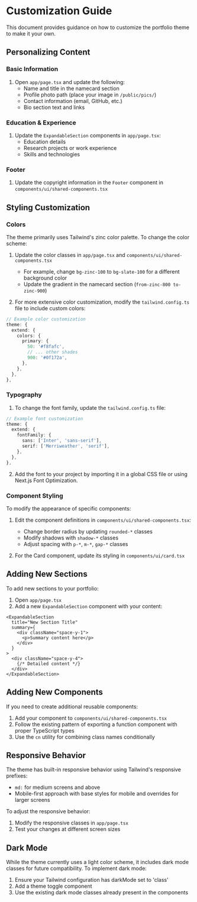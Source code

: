 # Customization Guide

This document provides guidance on how to customize the portfolio theme to make it your own.

## Personalizing Content

### Basic Information

1. Open `app/page.tsx` and update the following:
   - Name and title in the namecard section
   - Profile photo path (place your image in `/public/pics/`)
   - Contact information (email, GitHub, etc.)
   - Bio section text and links

### Education & Experience

1. Update the `ExpandableSection` components in `app/page.tsx`:
   - Education details
   - Research projects or work experience
   - Skills and technologies

### Footer

1. Update the copyright information in the `Footer` component in `components/ui/shared-components.tsx`

## Styling Customization

### Colors

The theme primarily uses Tailwind's zinc color palette. To change the color scheme:

1. Update the color classes in `app/page.tsx` and `components/ui/shared-components.tsx`
   - For example, change `bg-zinc-100` to `bg-slate-100` for a different background color
   - Update the gradient in the namecard section (`from-zinc-800 to-zinc-900`)

2. For more extensive color customization, modify the `tailwind.config.ts` file to include custom colors:

```ts
// Example color customization
theme: {
  extend: {
    colors: {
      primary: {
        50: '#f8fafc',
        // ... other shades
        900: '#0f172a',
      },
    },
  },
},
```

### Typography

1. To change the font family, update the `tailwind.config.ts` file:

```ts
// Example font customization
theme: {
  extend: {
    fontFamily: {
      sans: ['Inter', 'sans-serif'],
      serif: ['Merriweather', 'serif'],
    },
  },
},
```

2. Add the font to your project by importing it in a global CSS file or using Next.js Font Optimization.

### Component Styling

To modify the appearance of specific components:

1. Edit the component definitions in `components/ui/shared-components.tsx`:
   - Change border radius by updating `rounded-*` classes
   - Modify shadows with `shadow-*` classes
   - Adjust spacing with `p-*`, `m-*`, `gap-*` classes

2. For the Card component, update its styling in `components/ui/card.tsx`

## Adding New Sections

To add new sections to your portfolio:

1. Open `app/page.tsx`
2. Add a new `ExpandableSection` component with your content:

```tsx
<ExpandableSection 
  title="New Section Title"
  summary={
    <div className="space-y-1">
      <p>Summary content here</p>
    </div>
  }
>
  <div className="space-y-4">
    {/* Detailed content */}
  </div>
</ExpandableSection>
```

## Adding New Components

If you need to create additional reusable components:

1. Add your component to `components/ui/shared-components.tsx`
2. Follow the existing pattern of exporting a function component with proper TypeScript types
3. Use the `cn` utility for combining class names conditionally

## Responsive Behavior

The theme has built-in responsive behavior using Tailwind's responsive prefixes:
- `md:` for medium screens and above
- Mobile-first approach with base styles for mobile and overrides for larger screens

To adjust the responsive behavior:
1. Modify the responsive classes in `app/page.tsx`
2. Test your changes at different screen sizes

## Dark Mode

While the theme currently uses a light color scheme, it includes dark mode classes for future compatibility. To implement dark mode:

1. Ensure your Tailwind configuration has darkMode set to 'class'
2. Add a theme toggle component
3. Use the existing dark mode classes already present in the components 